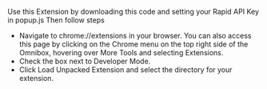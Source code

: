 Use this Extension by downloading this code and setting your Rapid API Key in popup.js
Then follow steps

* Navigate to chrome://extensions in your browser. You can also access this page by clicking on the Chrome menu on the top right side of the Omnibox, hovering over More Tools and selecting Extensions.
* Check the box next to Developer Mode.
* Click Load Unpacked Extension and select the directory for your extension.
